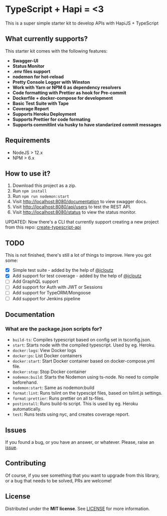 # TypeScript + Hapi = <3

This is a super simple starter kit to develop APIs with HapiJS + TypeScript

## What currently supports?

This starter kit comes with the following features:

- **Swagger-UI**
- **Status Monitor**
- **.env files support**
- **nodemon for hot-reload**
- **Pretty Console Logger with Winston**
- **Work with Yarn or NPM 6 as dependency resolvers**
- **Code formatting with Prettier as hook for Pre-commit**
- **Dockerfile + docker-compose for development**
- **Basic Test Suite with Tape**
- **Coverage Report**
- **Supports Heroku Deployment**
- **Supports Prettier for code formating**
- **Supports commitlint via husky to have standarized commit messages**

## Requirements

- NodeJS > 12.x
- NPM > 6.x

## How to use it?

1. Download this project as a zip.
2. Run `npm install`
3. Run `npm run nodemon:start`
4. Visit [http://localhost:8080/documentation](http://localhost:8080/documentation) to view swagger docs.
5. Visit [http://localhost:8080/api/users](http://localhost:8080/api/users) to test the REST API.
6. Visit [http://localhost:8080/status](http://localhost:8080/status) to view the status monitor.

UPDATED: Now there's a CLI that currently support creating a new project from this repo: [create-typescript-api](https://github.com/BlackBoxVision/create-typescript-api)

## TODO

This is not finished, there's still a lot of things to improve. Here you got some:

- [x] Simple test suite - added by the help of [@jcloutz](https://github.com/jcloutz)
- [x] Add support for test coverage - added by the help of [@jcloutz](https://github.com/jcloutz)
- [ ] Add GraphQL support
- [ ] Add support for Auth with JWT or Sessions
- [ ] Add support for TypeORM/Mongoose
- [ ] Add support for Jenkins pipeline

## Documentation

### What are the package.json scripts for?

- `build-ts`: Compiles typescript based on config set in tsconfig.json.
- `start`: Starts node with the compiled typescript. Used by eg. Heroku.
- `docker:logs`: View Docker logs
- `docker:ps`: List Docker containers
- `docker:start`: Start Docker container based on docker-compose.yml file.
- `docker:stop`: Stop Docker container
- `nodemon:build`: Starts the Nodemon using ts-node. No need to compile beforehand.
- `nodemon:start`: Same as nodemon:build
- `format:lint`: Runs tslint on the typescipt files, based on tslint.js settings.
- `format:prettier`: Runs prettier on all ts-files.
- `postinstall`: Runs build-ts script. This is used by eg. Heroku automatically.
- `test`: Runs tests using nyc, and creates coverage report.

## Issues

If you found a bug, or you have an answer, or whatever. Please, raise an [issue](https://github.com/BlackBoxVision/typescript-hapi-starter/issues/new).

## Contributing

Of course, if you see something that you want to upgrade from this library, or a bug that needs to be solved, PRs are welcome!

## License

Distributed under the **MIT license**. See [LICENSE](https://github.com/BlackBoxVision/typescript-hapi-starter/blob/master/LICENSE) for more information.

